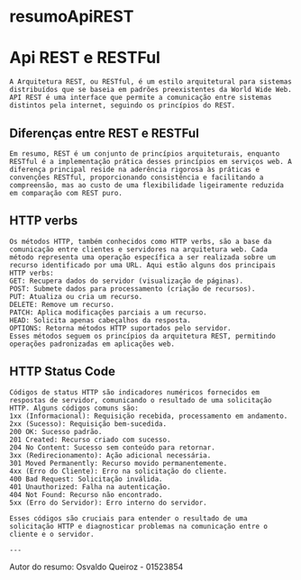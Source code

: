 # resumoApiREST

 # Api REST e RESTFul

    A Arquitetura REST, ou RESTful, é um estilo arquitetural para sistemas distribuídos que se baseia em padrões preexistentes da World Wide Web. API REST é uma interface que permite a comunicação entre sistemas distintos pela internet, seguindo os princípios do REST.

  ## Diferenças entre REST e RESTFul

    Em resumo, REST é um conjunto de princípios arquiteturais, enquanto RESTful é a implementação prática desses princípios em serviços web. A diferença principal reside na aderência rigorosa às práticas e convenções RESTful, proporcionando consistência e facilitando a compreensão, mas ao custo de uma flexibilidade ligeiramente reduzida em comparação com REST puro.

  ## HTTP verbs

    Os métodos HTTP, também conhecidos como HTTP verbs, são a base da comunicação entre clientes e servidores na arquitetura web. Cada método representa uma operação específica a ser realizada sobre um recurso identificado por uma URL. Aqui estão alguns dos principais HTTP verbs:
    GET: Recupera dados do servidor (visualização de páginas).
    POST: Submete dados para processamento (criação de recursos).
    PUT: Atualiza ou cria um recurso.
    DELETE: Remove um recurso.
    PATCH: Aplica modificações parciais a um recurso.
    HEAD: Solicita apenas cabeçalhos da resposta.
    OPTIONS: Retorna métodos HTTP suportados pelo servidor.
    Esses métodos seguem os princípios da arquitetura REST, permitindo operações padronizadas em aplicações web.

   ## HTTP Status Code

    Códigos de status HTTP são indicadores numéricos fornecidos em respostas de servidor, comunicando o resultado de uma solicitação HTTP. Alguns códigos comuns são:
    1xx (Informacional): Requisição recebida, processamento em andamento.
    2xx (Sucesso): Requisição bem-sucedida.
    200 OK: Sucesso padrão.
    201 Created: Recurso criado com sucesso.
    204 No Content: Sucesso sem conteúdo para retornar.
    3xx (Redirecionamento): Ação adicional necessária.
    301 Moved Permanently: Recurso movido permanentemente.
    4xx (Erro do Cliente): Erro na solicitação do cliente.
    400 Bad Request: Solicitação inválida.
    401 Unauthorized: Falha na autenticação.
    404 Not Found: Recurso não encontrado.
    5xx (Erro do Servidor): Erro interno do servidor.

    Esses códigos são cruciais para entender o resultado de uma solicitação HTTP e diagnosticar problemas na comunicação entre o cliente e o servidor.

    ---

  Autor do resumo: Osvaldo Queiroz - 01523854
